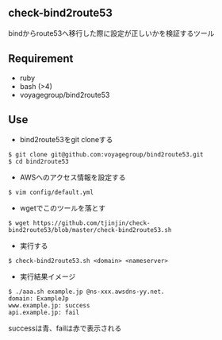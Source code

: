 ## check-bind2route53

bindからroute53へ移行した際に設定が正しいかを検証するツール

## Requirement
* ruby
* bash (>4)
* voyagegroup/bind2route53

## Use
* bind2route53をgit cloneする

```
$ git clone git@github.com:voyagegroup/bind2route53.git
$ cd bind2route53
```

* AWSへのアクセス情報を設定する

```
$ vim config/default.yml
```

* wgetでこのツールを落とす

```
$ wget https://github.com/tjinjin/check-bind2route53/blob/master/check-bind2route53.sh
```

* 実行する

```
$ check-bind2route53.sh <domain> <nameserver>
```

* 実行結果イメージ
```
$ ./aaa.sh example.jp @ns-xxx.awsdns-yy.net.
domain: ExampleJp
www.example.jp: success
api.example.jp: fail
```
successは青、failは赤で表示される
